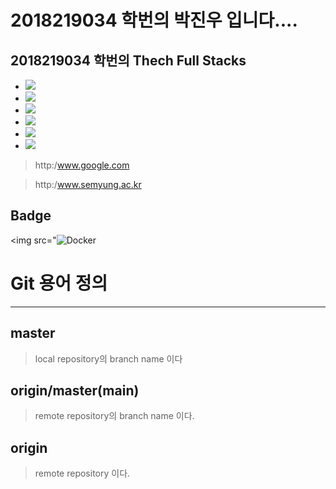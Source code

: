 # 2018219034 학번의 박진우 입니다....

## 2018219034 학번의 Thech Full Stacks
- <img src="https://img.shields.io/badge/javascript-F7DF1E?style=flat&logo=javascript&logoColor=black"/>
- <img src="https://img.shields.io/badge/Spring Framwork-000000?style=flat&logo=Spring&logoColor=white"/>
- <img src="https://img.shields.io/badge/Spring Boot-ED2761?style=flat&logo=springboot&logoColor=white"/>
- <img src="https://img.shields.io/badge/React.JS-61DAFB?style=flat&logo=react&logoColor=white"/>
- <img src="https://img.shields.io/badge/Node.JS-339933?style=flat&logo=nodedotjs&logoColor=white"/>
- <img src="https://img.shields.io/badge/linux-FCC624?style=flat&logo=linux&logoColor=white"/>

>http:/www.google.com

>http:/www.semyung.ac.kr


## Badge
<img src="<img alt="Docker" src="https://img.shields.io/badge/Docker-007AAC?style=for-the-badge&logo=Docker&logoColor=white"/>


# Git 용어 정의
----

## master
> local repository의 branch name 이다

## origin/master(main)
>remote repository의 branch name 이다.

## origin
>remote repository 이다.
